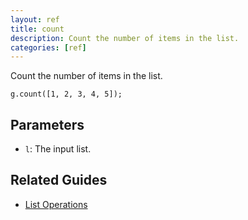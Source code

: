 ```yaml
---
layout: ref
title: count
description: Count the number of items in the list.
categories: [ref]
---
```

Count the number of items in the list.

    g.count([1, 2, 3, 4, 5]);

## Parameters
- `l`: The input list.

## Related Guides
- [List Operations](/guide/list.html)

